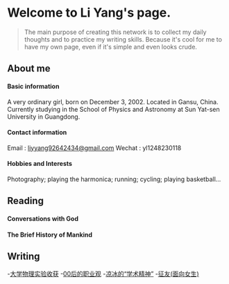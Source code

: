 # Welcome to Li Yang's page.

>The main purpose of creating this network is to collect my daily thoughts and to practice my writing skills. Because it's cool for me to have my own page, even if it's simple and even looks crude.

## About me
#### Basic information
A very ordinary girl, born on December 3, 2002. Located in Gansu, China. Currently studying in the School of Physics and Astronomy at Sun Yat-sen University in Guangdong. 
#### Contact information
Email  : liyyang92642434@gmail.com
Wechat : yl1248230118
#### Hobbies and Interests
Photography; playing the harmonica; running; cycling; playing basketball...

## Reading
#### Conversations with God

#### The Brief History of Mankind

## Writing
-[大学物理实验收获](https://www.zhihu.com/question/496432266/answer/2274212841)
-[00后的职业观](https://www.zhihu.com/question/449054782/answer/2382035547)
-[凉冰的“学术精神”](https://zhuanlan.zhihu.com/p/388647830)
-[征友(面向女生)](https://www.zhihu.com/question/458030227/answer/2248537830)

##

